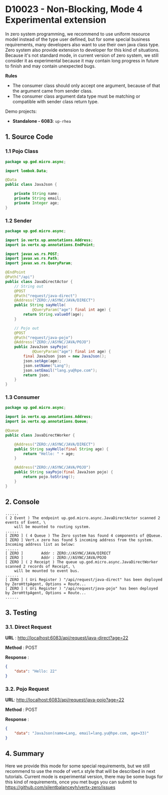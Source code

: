 # D10023 - Non-Blocking, Mode 4 Experimental extension

In zero system programming, we recommend to use uniform resource model instead of the type user defined, but for some
special business requirements, many developers also want to use their own java class type. Zero system also provide
extension to developer for this kind of situations. Because it's not standard mode, in current version of zero system,
we still consider it as experimental because it may contain long progress in future to finish and may contain unexpected
bugs.

**Rules**

* The consumer class should only accept one argument, because of that the argument came from sender class.
* The consumer class argument data type must be matching or compatible with sender class return type.

Demo projects:

* **Standalone - 6083**: `up-rhea`

## 1. Source Code

### 1.1 Pojo Class

```java
package up.god.micro.async;

import lombok.Data;

@Data
public class JavaJson {

    private String name;
    private String email;
    private Integer age;
}
```

### 1.2 Sender

```java
package up.god.micro.async;

import io.vertx.up.annotations.Address;
import io.vertx.up.annotations.EndPoint;

import javax.ws.rs.POST;
import javax.ws.rs.Path;
import javax.ws.rs.QueryParam;

@EndPoint
@Path("/api")
public class JavaDirectActor {
    // String out
    @POST
    @Path("request/java-direct")
    @Address("ZERO://ASYNC/JAVA/DIRECT")
    public String sayHello(
            @QueryParam("age") final int age) {
        return String.valueOf(age);
    }

    // Pojo out
    @POST
    @Path("request/java-pojo")
    @Address("ZERO://ASYNC/JAVA/POJO")
    public JavaJson sayPojo(
            @QueryParam("age") final int age) {
        final JavaJson json = new JavaJson();
        json.setAge(age);
        json.setName("Lang");
        json.setEmail("lang.yu@hpe.com");
        return json;
    }
}
```

### 1.3 Consumer

```java
package up.god.micro.async;

import io.vertx.up.annotations.Address;
import io.vertx.up.annotations.Queue;

@Queue
public class JavaDirectWorker {

    @Address("ZERO://ASYNC/JAVA/DIRECT")
    public String sayHello(final String age) {
        return "Hello: " + age;
    }

    @Address("ZERO://ASYNC/JAVA/POJO")
    public String sayPojo(final JavaJson pojo) {
        return pojo.toString();
    }
}
```

## 2. Console

```shell
......
( 2 Event ) The endpoint up.god.micro.async.JavaDirectActor scanned 2 events of Event, \
    will be mounted to routing system.
......
[ ZERO ] ( 4 Queue ) The Zero system has found 4 components of @Queue.
[ ZERO ] Vert.x zero has found 5 incoming address from the system. Incoming address list as below:
......
[ ZERO ]        Addr : ZERO://ASYNC/JAVA/DIRECT
[ ZERO ]        Addr : ZERO://ASYNC/JAVA/POJO
[ ZERO ] ( 2 Receipt ) The queue up.god.micro.async.JavaDirectWorker scanned 2 records of Receipt, \
    will be mounted to event bus.
......
[ ZERO ] ( Uri Register ) "/api/request/java-direct" has been deployed by ZeroHttpAgent, Options = Route...
[ ZERO ] ( Uri Register ) "/api/request/java-pojo" has been deployed by ZeroHttpAgent, Options = Route...
......
```

## 3. Testing

### 3.1. Direct Request

**URL** : [http://localhost:6083/api/request/java-direct?age=22](http://localhost:6083/api/request/java-direct?age=22)

**Method** : POST

**Response** :

```json
{
    "data": "Hello: 22"
}
```

### 3.2. Pojo Request

**URL**: [http://localhost:6083/api/request/java-pojo?age=22](http://localhost:6083/api/request/java-pojo?age=22)

**Method** : POST

**Response** :

```json
{
    "data": "JavaJson(name=Lang, email=lang.yu@hpe.com, age=33)"
}
```

## 4. Summary

Here we provide this mode for some special requirements, but we still recommend to use the mode of vert.x style that
will be described in next tutorials. Current mode is experimental version, there may be some bugs for this kind of
requirements, once you met bugs you can submit to https://github.com/silentbalanceyh/vertx-zero/issues 



